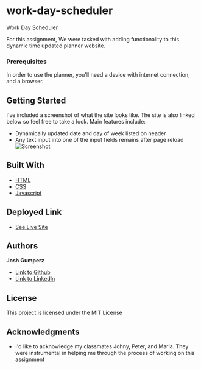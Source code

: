# work-day-scheduler
Work Day Scheduler

For this assignment, We were tasked with adding functionality to this dynamic time updated planner website. 

### Prerequisites

In order to use the planner, you'll need a device with internet connection, and a browser.

## Getting Started

I've included a screenshot of what the site looks like. The site is also linked below so feel free to take a look. 
Main features include:
- Dynamically updated date and day of week listed on header
- Any text input into one of the input fields remains after page reload
![Screenshot](https://i.imgur.com/DJt4Hi1.png)



## Built With
* [HTML](https://developer.mozilla.org/en-US/docs/Web/HTML)
* [CSS](https://developer.mozilla.org/en-US/docs/Web/CSS)
* [Javascript](https://developer.mozilla.org/en-US/docs/Web/JavaScript)

## Deployed Link

* [See Live Site](https://joshgumperz.github.io/work-day-scheduler/)


## Authors

**Josh Gumperz** 

- [Link to Github](https://github.com/JoshGumperz)
- [Link to LinkedIn](https://www.linkedin.com/in/josh-gumperz-8706a8185/)

## License

This project is licensed under the MIT License 

## Acknowledgments

* I'd like to acknowledge my classmates Johny, Peter, and Maria. They were instrumental in helping me through the process of working on this assignment  